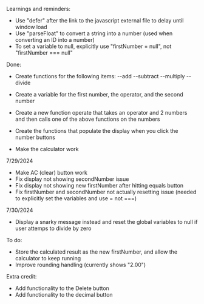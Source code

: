 Learnings and reminders:
- Use "defer" after the link to the javascript external file to delay until window load
- Use "parseFloat" to convert a string into a number (used when converting an ID into a number)
- To set a variable to null, explicitly use "firstNumber = null", not "firstNumber === null"

Done:
- Create functions for the following items:
--add
--subtract
--multiply
--divide

- Create a variable for the first number, the operator, and the second number

- Create a new function operate that takes an operator and 2 numbers and then calls one of the above functions on the numbers

- Create the functions that populate the display when you click the number buttons
- Make the calculator work 

7/29/2024
- Make AC (clear) button work
- Fix display not showing secondNumber issue
- Fix display not showing new firstNumber after hitting equals button
- Fix firstNumber and secondNumber not actually resetting issue (needed to explicitly set the variables and use = not ===)

7/30/2024
- Display a snarky message instead and reset the global variables to null if user attemps to divide by zero

To do:

- Store the calculated result as the new firstNumber, and allow the calculator to keep running
- Improve rounding handling (currently shows "2.00")


Extra credit:
- Add functionality to the Delete button
- Add functionality to the decimal button